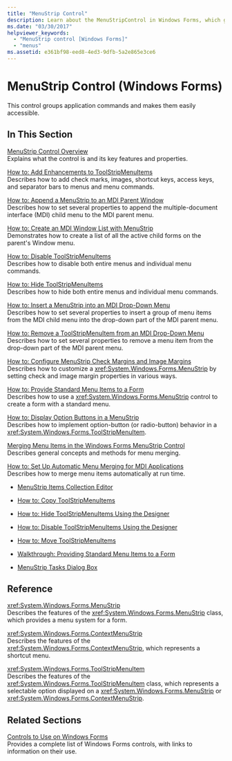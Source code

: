 ```yaml
---
title: "MenuStrip Control"
description: Learn about the MenuStripControl in Windows Forms, which groups application commands and makes them easily accessible.
ms.date: "03/30/2017"
helpviewer_keywords: 
  - "MenuStrip control [Windows Forms]"
  - "menus"
ms.assetid: e361bf98-eed8-4ed3-9dfb-5a2e865e3ce6
---
```

# MenuStrip Control (Windows Forms)

This control groups application commands and makes them easily accessible.  
  
## In This Section  

 [MenuStrip Control Overview](menustrip-control-overview-windows-forms.md)  
 Explains what the control is and its key features and properties.  
  
 [How to: Add Enhancements to ToolStripMenuItems](how-to-add-enhancements-to-toolstripmenuitems.md)  
 Describes how to add check marks, images, shortcut keys, access keys, and separator bars to menus and menu commands.  
  
 [How to: Append a MenuStrip to an MDI Parent Window](how-to-append-a-menustrip-to-an-mdi-parent-window-windows-forms.md)  
 Describes how to set several properties to append the multiple-document interface (MDI) child menu to the MDI parent menu.  
  
 [How to: Create an MDI Window List with MenuStrip](how-to-create-an-mdi-window-list-with-menustrip-windows-forms.md)  
 Demonstrates how to create a list of all the active child forms on the parent's Window menu.  
  
 [How to: Disable ToolStripMenuItems](how-to-disable-toolstripmenuitems.md)  
 Describes how to disable both entire menus and individual menu commands.  
  
 [How to: Hide ToolStripMenuItems](how-to-hide-toolstripmenuitems.md)  
 Describes how to hide both entire menus and individual menu commands.  
  
 [How to: Insert a MenuStrip into an MDI Drop-Down Menu](how-to-insert-a-menustrip-into-an-mdi-drop-down-menu-windows-forms.md)  
 Describes how to set several properties to insert a group of menu items from the MDI child menu into the drop-down part of the MDI parent menu.  
  
 [How to: Remove a ToolStripMenuItem from an MDI Drop-Down Menu](how-to-remove-a-toolstripmenuitem-from-an-mdi-drop-down-menu-windows-forms.md)  
 Describes how to set several properties to remove a menu item from the drop-down part of the MDI parent menu.  
  
 [How to: Configure MenuStrip Check Margins and Image Margins](how-to-configure-menustrip-check-margins-and-image-margins.md)  
 Describes how to customize a <xref:System.Windows.Forms.MenuStrip> by setting check and image margin properties in various ways.  
  
 [How to: Provide Standard Menu Items to a Form](how-to-provide-standard-menu-items-to-a-form.md)  
 Describes how to use a <xref:System.Windows.Forms.MenuStrip> control to create a form with a standard menu.  
  
 [How to: Display Option Buttons in a MenuStrip](how-to-display-option-buttons-in-a-menustrip-windows-forms.md)  
 Describes how to implement option-button (or radio-button) behavior in a <xref:System.Windows.Forms.ToolStripMenuItem>.  
  
 [Merging Menu Items in the Windows Forms MenuStrip Control](merging-menu-items-in-the-windows-forms-menustrip-control.md)  
 Describes general concepts and methods for menu merging.  
  
 [How to: Set Up Automatic Menu Merging for MDI Applications](how-to-set-up-automatic-menu-merging-for-mdi-applications.md)  
 Describes how to merge menu items automatically at run time.  
  
- [MenuStrip Items Collection Editor](/previous-versions/visualstudio/visual-studio-2010/ms233625(v=vs.100))  
  
- [How to: Copy ToolStripMenuItems](how-to-copy-toolstripmenuitems.md)  
  
- [How to: Hide ToolStripMenuItems Using the Designer](how-to-hide-toolstripmenuitems-using-the-designer.md)  
  
- [How to: Disable ToolStripMenuItems Using the Designer](how-to-disable-toolstripmenuitems-using-the-designer.md)  
  
- [How to: Move ToolStripMenuItems](how-to-move-toolstripmenuitems.md)  
  
- [Walkthrough: Providing Standard Menu Items to a Form](walkthrough-providing-standard-menu-items-to-a-form.md)  
  
- [MenuStrip Tasks Dialog Box](/previous-versions/visualstudio/visual-studio-2010/ms233645(v=vs.100))  
  
## Reference  

 <xref:System.Windows.Forms.MenuStrip>  
 Describes the features of the <xref:System.Windows.Forms.MenuStrip> class, which provides a menu system for a form.  
  
 <xref:System.Windows.Forms.ContextMenuStrip>  
 Describes the features of the <xref:System.Windows.Forms.ContextMenuStrip>, which represents a shortcut menu.  
  
 <xref:System.Windows.Forms.ToolStripMenuItem>  
 Describes the features of the <xref:System.Windows.Forms.ToolStripMenuItem> class, which represents a selectable option displayed on a <xref:System.Windows.Forms.MenuStrip> or <xref:System.Windows.Forms.ContextMenuStrip>.  
  
## Related Sections  

 [Controls to Use on Windows Forms](controls-to-use-on-windows-forms.md)  
 Provides a complete list of Windows Forms controls, with links to information on their use.
